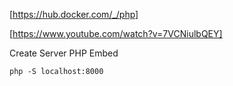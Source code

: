 [https://hub.docker.com/_/php]

[https://www.youtube.com/watch?v=7VCNiulbQEY]


Create Server PHP Embed

```
php -S localhost:8000
```

